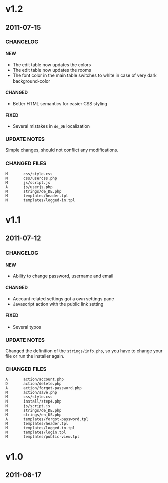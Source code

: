 v1.2
=============
## 2011-07-15
### CHANGELOG
#### NEW
* The edit table now updates the colors
* The edit table now updates the rooms
* The font color in the main table switches to white in case of very dark background-color

#### CHANGED
* Better HTML semantics for easier CSS styling

#### FIXED
* Several mistakes in `de_DE` localization

### UPDATE NOTES
Simple changes, should not conflict any modifications.

### CHANGED FILES
	M       css/style.css
	M       css/usercss.php
	M       js/script.js
	A       js/userjs.php
	M       strings/de_DE.php
	M       templates/header.tpl
	M       templates/logged-in.tpl



v1.1
=============
## 2011-07-12
### CHANGELOG
#### NEW
* Ability to change password, username and email

#### CHANGED
* Account related settings got a own settings pane
* Javascript action with the public link setting

#### FIXED
* Several typos

### UPDATE NOTES
Changed the definition of the `strings/info.php`, so you have to change your file or run the installer again.

### CHANGED FILES
	A       action/account.php
	D       action/delete.php
	A       action/forgot-password.php
	M       action/save.php
	M       css/style.css
	M       install/step4.php
	M       js/script.js
	M       strings/de_DE.php
	M       strings/en_US.php
	A       templates/forgot-password.tpl
	M       templates/header.tpl
	M       templates/logged-in.tpl
	M       templates/login.tpl
	M       templates/public-view.tpl



v1.0
=============
## 2011-06-17